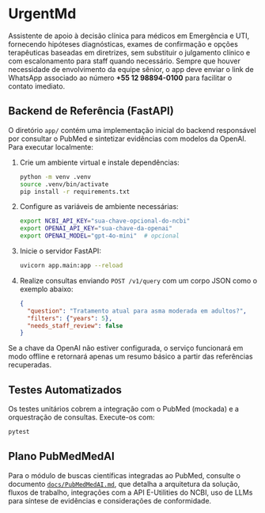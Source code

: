 # UrgentMd
Assistente de apoio à decisão clínica para médicos em Emergência e UTI, fornecendo hipóteses diagnósticas, exames de confirmação e opções terapêuticas baseadas em diretrizes, sem substituir o julgamento clínico e com escalonamento para staff quando necessário. Sempre que houver necessidade de envolvimento da equipe sênior, o app deve enviar o link de WhatsApp associado ao número **+55 12 98894-0100** para facilitar o contato imediato.

## Backend de Referência (FastAPI)

O diretório `app/` contém uma implementação inicial do backend responsável por consultar o PubMed e sintetizar evidências com modelos da OpenAI. Para executar localmente:

1. Crie um ambiente virtual e instale dependências:
   ```bash
   python -m venv .venv
   source .venv/bin/activate
   pip install -r requirements.txt
   ```
2. Configure as variáveis de ambiente necessárias:
   ```bash
   export NCBI_API_KEY="sua-chave-opcional-do-ncbi"
   export OPENAI_API_KEY="sua-chave-da-openai"
   export OPENAI_MODEL="gpt-4o-mini"  # opcional
   ```
3. Inicie o servidor FastAPI:
   ```bash
   uvicorn app.main:app --reload
   ```
4. Realize consultas enviando `POST /v1/query` com um corpo JSON como o exemplo abaixo:
   ```json
   {
     "question": "Tratamento atual para asma moderada em adultos?",
     "filters": {"years": 5},
     "needs_staff_review": false
   }
   ```

Se a chave da OpenAI não estiver configurada, o serviço funcionará em modo offline e retornará apenas um resumo básico a partir das referências recuperadas.

## Testes Automatizados

Os testes unitários cobrem a integração com o PubMed (mockada) e a orquestração de consultas. Execute-os com:

```bash
pytest
```

## Plano PubMedMedAI
Para o módulo de buscas científicas integradas ao PubMed, consulte o documento [`docs/PubMedMedAI.md`](docs/PubMedMedAI.md), que detalha a arquitetura da solução, fluxos de trabalho, integrações com a API E-Utilities do NCBI, uso de LLMs para síntese de evidências e considerações de conformidade.
